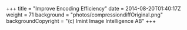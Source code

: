 +++
title = "Improve Encoding Efficiency"
date = 2014-08-20T01:40:17Z
weight = 71
background = "photos/compressiondiffOriginal.png"
backgroundCopyright = "(c) Imint Image Intelligence AB"
+++
